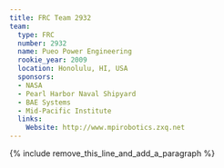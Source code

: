 ```yaml
---
title: FRC Team 2932
team:
  type: FRC
  number: 2932
  name: Pueo Power Engineering
  rookie_year: 2009
  location: Honolulu, HI, USA
  sponsors:
  - NASA
  - Pearl Harbor Naval Shipyard
  - BAE Systems
  - Mid-Pacific Institute
  links:
    Website: http://www.mpirobotics.zxq.net
---
```


{% include remove_this_line_and_add_a_paragraph %}